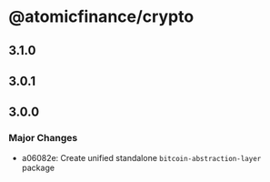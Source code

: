 # @atomicfinance/crypto

## 3.1.0

## 3.0.1

## 3.0.0

### Major Changes

- a06082e: Create unified standalone `bitcoin-abstraction-layer` package
